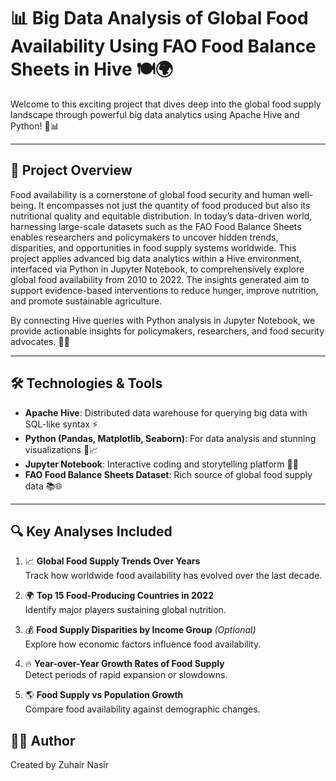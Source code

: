 # 📊 Big Data Analysis of Global Food Availability Using FAO Food Balance Sheets in Hive 🍽️🌍

Welcome to this exciting project that dives deep into the global food supply landscape through powerful big data analytics using Apache Hive and Python! 🚀📊

---

## 🚀 Project Overview

Food availability is a cornerstone of global food security and human well-being. It encompasses not just the quantity of food produced but also its nutritional quality and equitable distribution. In today’s data-driven world, harnessing large-scale datasets such as the FAO Food Balance Sheets enables researchers and policymakers to uncover hidden trends, disparities, and opportunities in food supply systems worldwide. This project applies advanced big data analytics within a Hive environment, interfaced via Python in Jupyter Notebook, to comprehensively explore global food availability from 2010 to 2022. The insights generated aim to support evidence-based interventions to reduce hunger, improve nutrition, and promote sustainable agriculture.

By connecting Hive queries with Python analysis in Jupyter Notebook, we provide actionable insights for policymakers, researchers, and food security advocates. 🎯🤝

---

## 🛠️ Technologies & Tools

- **Apache Hive**: Distributed data warehouse for querying big data with SQL-like syntax ⚡
- **Python (Pandas, Matplotlib, Seaborn)**: For data analysis and stunning visualizations 🐍📈
- **Jupyter Notebook**: Interactive coding and storytelling platform 📝✨
- **FAO Food Balance Sheets Dataset**: Rich source of global food supply data 📚🌐

---

## 🔍 Key Analyses Included

1. 📈 **Global Food Supply Trends Over Years**  
   Track how worldwide food availability has evolved over the last decade.

2. 🌍 **Top 15 Food-Producing Countries in 2022**  
   Identify major players sustaining global nutrition.

3. 💰 **Food Supply Disparities by Income Group** *(Optional)*  
   Explore how economic factors influence food availability.

4. 🔥 **Year-over-Year Growth Rates of Food Supply**  
   Detect periods of rapid expansion or slowdowns.

5. 🌎 **Food Supply vs Population Growth**  
   Compare food availability against demographic changes.

## 🧑‍💻 Author
Created by Zuhair Nasir
